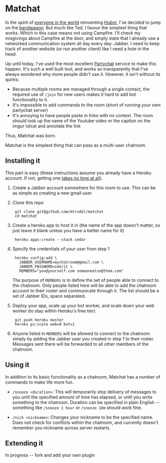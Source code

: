 # Matchat

In the spirit of [everyone in the world](https://github.com/github/hubot/network) 
reinventing [Hubot](http://hubot.github.com), I've decided to jump on the 
[bandwagon](https://github.com/teddziuba/hubot). But much like Ted,
I favour the simplest thing that works. Which in this case means not using
Campfire. I'll check my misgivings about Campfire at the door, and simply state
that I already use a networked communication system all day every day: Jabber. I
need to keep track of another website (or run another client) like I need a 
hole in the head.

Up until today, I've used the most excellent
[Partychat](http://partychapp.appspot.com/) service to make this happen. It's
such a well built tool, and works so transparently that I've always wondered
why more people didn't use it. However, it isn't without its quirks:

* Because multiple rooms are managed through a single contact, the required use 
  of `/join` for new users makes it hard to add bot functionality to it.
* It's impossible to add commands to the room (short of running your own
  partychat server)
* It's annoying to have people paste in links with no context. The room should
  look up the name of the Youtube video or the caption on the imgur lolcat and
  annotate the link

Thus, Matchat was born.

Matchat is the simplest thing that can pass as a multi-user chatroom. 

## Installing it

This part is easy (these instructions assume you already have a Heroku account.
If not, getting one [takes no time at all](https://api.heroku.com/signup)).

1. Create a Jabber account somewhere for this room to use. This can be as
   simple as creating a new gmail user.

2. Clone this repo

        git clone git@github.com/mtrudel/matchat
        cd matchat

3. Create a heroku app to host it in (the name of the app doesn't matter, so
   just leave it blank unless you have a better name for it)

        heroku apps:create --stack cedar

4. Specify the credentials of your user from step 1

        heroku config:add \
          JABBER_USERNAME=mychatroom@gmail.com \
          JABBER_PASSWORD=sekrit \
          MEMBERS="you@yourself.com someoneelse@them.com"

    The purpose of `MEMBERS` is to define the set of people
    able to connect to the chatroom. Only people listed here will be able to add the
    chatroom account to their roster and communicate through it. The list
    should be a set of Jabber IDs, space separated.

5. Deploy your app, scale up your bot worker, and scale down your web worker
   (to stay within Heroku's free tier)

        git push heroku master
        heroku ps:scale web=0 bot=1

6. Anyone listed in `MEMBERS` will be allowed to connect to the
   chatroom simply by adding the Jabber user you created in step 1 to their
   roster. Messages sent there will be forwarded to all other members of the
   chatroom.

## Using it

In addition to its basic functionality as a chatroom, Matchat has a number of
commands to make life more fun.

- `/snooze <duration>`: This will temporarily stop delivery of messages to you
  until the specified amount of time has elapsed, or until you write something
  to the chatroom. Duration can be specified in plain English -- something like
  `/snooze 1 hour` or `/snooze 10m` should work fine.

- `/nick <nickname>`: Changes your nickname to be the specified name. Does not
  check for conflicts within the chatroom, and currently doesn't remember you
  nickname across server restarts.

## Extending it

In progress -- fork and add your own plugin
